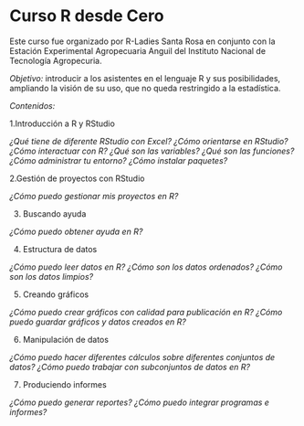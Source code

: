 # Curso R desde Cero

Este curso fue organizado por R-Ladies Santa Rosa en conjunto con la Estación Experimental Agropecuaria Anguil del Instituto Nacional de Tecnología Agropecuria.

*Objetivo:* introducir a los asistentes en el lenguaje R y sus posibilidades, ampliando la visión de su uso, que no queda restringido a la estadística.

*Contenidos:*

1.Introducción a R y RStudio

_¿Qué tiene de diferente RStudio con Excel?
¿Cómo orientarse en RStudio?
¿Cómo interactuar con R?
¿Qué son las variables?
¿Qué son las funciones?
¿Cómo administrar tu entorno?
¿Cómo instalar paquetes?_

2.Gestión de proyectos con RStudio

_¿Cómo puedo gestionar mis proyectos en R?_

3. Buscando ayuda

_¿Cómo puedo obtener ayuda en R?_

4. Estructura de datos

_¿Cómo puedo leer datos en R?
¿Cómo son los datos ordenados?
¿Cómo son los datos limpios?_

5. Creando gráficos

_¿Cómo puedo crear gráficos con calidad para publicación en R?
¿Cómo puedo guardar gráficos y datos creados en R?_

6. Manipulación de datos

_¿Cómo puedo hacer diferentes cálculos sobre diferentes conjuntos de datos?
¿Cómo puedo trabajar con subconjuntos de datos en R?_

7. Produciendo informes

_¿Cómo puedo generar reportes?
¿Cómo puedo integrar programas e informes?_
